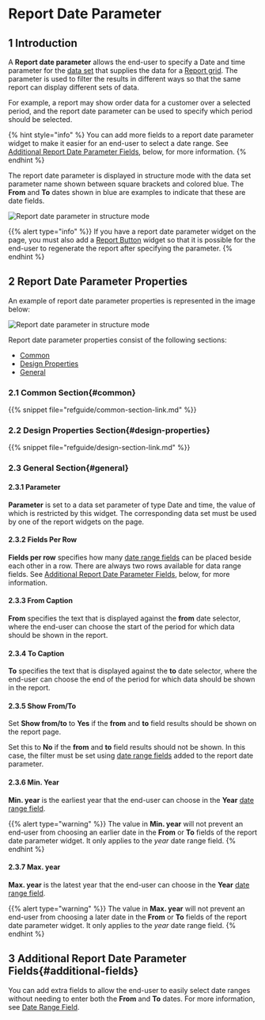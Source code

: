 # Report Date Parameter

## 1 Introduction

A **Report date parameter** allows the end-user to specify a Date and time parameter for the [data set](data-sets) that supplies the data for a [Report grid](report-grid). The parameter is used to filter the results in different ways so that the same report can display different sets of data.

For example, a report may show order data for a customer over a selected period, and the report date parameter can be used to specify which period should be selected.

{% hint style="info" %}
You can add more fields to a report date parameter widget to make it easier for an end-user to select a date range. See [Additional Report Date Parameter Fields](#additional-fields), below, for more information.
{% endhint %}

The report date parameter is displayed in structure mode with the data set parameter name shown between square brackets and colored blue. The **From** and **To** dates shown in blue are examples to indicate that these are date fields.

![Report date parameter in structure mode](attachments/report-widgets/report-date-parameter.png)

{{% alert type="info" %}}
If you have a report date parameter widget on the page, you must also add a [Report Button](report-button) widget so that it is possible for the end-user to regenerate the report after specifying the parameter.
{% endhint %}

## 2 Report Date Parameter Properties

An example of report date parameter properties is represented in the image below:

![Report date parameter in structure mode](attachments/report-widgets/report-date-parameter-properties.png)


Report date parameter properties consist of the following sections:

* [Common](#common)
* [Design Properties](#design-properties)
* [General](#general)

### 2.1 Common Section{#common}

{{% snippet file="refguide/common-section-link.md" %}}

### 2.2 Design Properties Section{#design-properties}

{{% snippet file="refguide/design-section-link.md" %}}

### 2.3 General Section{#general}

#### 2.3.1 Parameter

**Parameter** is set to a data set parameter of type Date and time, the value of which is restricted by this widget. The corresponding data set must be used by one of the report widgets on the page.

#### 2.3.2 Fields Per Row

**Fields per row** specifies how many [date range fields](date-range-field) can be placed beside each other in a row. There are always two rows available for data range fields. See [Additional Report Date Parameter Fields](#additional-fields), below, for more information.

#### 2.3.3 From Caption

**From** specifies the text that is displayed against the **from** date selector, where the end-user can choose the start of the period for which data should be shown in the report.

#### 2.3.4 To Caption

**To** specifies the text that is displayed against the **to** date selector, where the end-user can choose the end of the period for which data should be shown in the report.

#### 2.3.5 Show From/To

Set **Show from/to** to **Yes** if the **from** and **to** field results should be shown on the report page.

Set this to **No** if the **from** and **to** field results should not be shown. In this case, the filter must be set using [date range fields](date-range-field) added to the report date parameter.

#### 2.3.6 Min. Year

**Min. year** is the earliest year that the end-user can choose in the **Year** [date range field](date-range-field).

{{% alert type="warning" %}}
The value in **Min. year** will not prevent an end-user from choosing an earlier date in the **From** or **To** fields of the report date parameter widget. It only applies to the *year* date range field.
{% endhint %}

#### 2.3.7 Max. year

**Max. year** is the latest year that the end-user can choose in the **Year** [date range field](date-range-field).

{{% alert type="warning" %}}
The value in **Max. year** will not prevent an end-user from choosing a later date in the **From** or **To** fields of the report date parameter widget. It only applies to the *year* date range field.
{% endhint %}

## 3 Additional Report Date Parameter Fields{#additional-fields}

You can add extra fields to allow the end-user to easily select date ranges without needing to enter both the **From** and **To** dates. For more information, see [Date Range Field](date-range-field).

